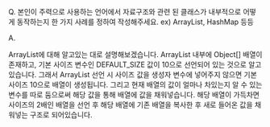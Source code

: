 Q. 본인이 주력으로 사용하는 언어에서 자료구조와 관련 된 클래스가 내부적으로 어떻게 동작하는지 한 가지 사례를 정하여 작성해주세요. ex) ArrayList, HashMap 등등

A.

ArrayList에 대해 알고있는 대로 설명해보겠습니다. ArrayList 내부에 Object[] 배열이 존재하고, 기본 사이즈 변수인 DEFAULT_SIZE 값이 10으로 선언되어 있는 것으로 알고 있습니다. 그래서 ArrayList 선언 시 사이즈 값을 생성자 변수에 넣어주지 않으면 기본 사이즈 10으로 배열이 생성됩니다. 그리고 현재 배열의 값이 얼마나 차있는지 알 수 있는 변수를 따로 둠으로써 해당 값을 통해 배열에 값을 채워넣습니다. 해당 배열이 가득차면 사이즈의 2배인 배열을 선언 후 해당 배열에 기존 배열을 복사한 후 새로 들어온 값을 채워넣는 구조로 되어있습니다. 
